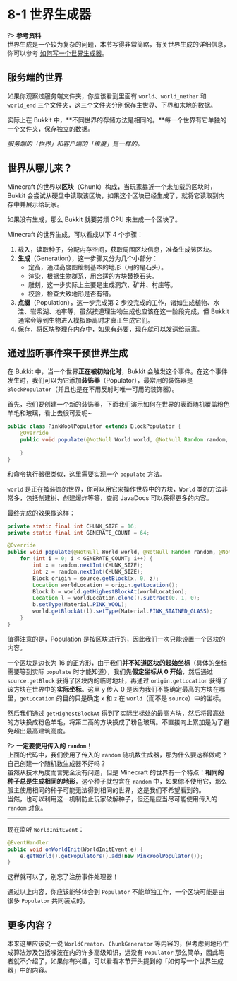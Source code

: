 # 8-1 世界生成器

?> **参考资料**<br/>世界生成是一个较为复杂的问题，本节写得非常简略，有关世界生成的详细信息，你可以参考 [如何写一个世界生成器](https://www.mcbbs.net/thread-811614-1-1.html)。

## 服务端的世界

如果你观察过服务端文件夹，你应该看到里面有 `world`、`world_nether` 和 `world_end` 三个文件夹，这三个文件夹分别保存主世界、下界和末地的数据。

实际上在 Bukkit 中，**不同世界的存储方法是相同的。**每一个世界有它单独的一个文件夹，保存独立的数据。

*服务端的「世界」和客户端的「维度」是一样的。*

## 世界从哪儿来？

Minecraft 的世界以**区块**（Chunk）构成，当玩家靠近一个未加载的区块时，Bukkit 会尝试从硬盘中读取该区块，如果这个区块已经生成了，就将它读取到内存中并展示给玩家。

如果没有生成，那么 Bukkit 就要劳烦 CPU 来生成一个区块了。

Minecraft 的世界生成，可以看成以下 4 个步骤：

1. 载入，读取种子，分配内存空间，获取周围区块信息，准备生成该区块。
2. **生成**（Generation），这一步骤又分为几个小部分：
   - 定高，通过高度图绘制基本的地形（用的是石头）。
   - 渲染，根据生物群系，用合适的方块替换石头。
   - 雕刻，这一步实际上主要是生成洞穴、矿井、村庄等。
   - 校验，检查大致地形是否有错。
3. **点缀**（Population），这一步完成第 2 步没完成的工作，诸如生成植物、水洼、岩浆湖、地牢等，虽然按道理生物生成也应该在这一阶段完成，但 Bukkit 通常会等到生物进入模拟距离时才真正生成它们。
4. 保存，将区块整理在内存中，如果有必要，现在就可以发送给玩家。

## 通过监听事件来干预世界生成

在 Bukkit 中，当一个世界**正在被初始化时**，Bukkit 会触发这个事件。在这个事件发生时，我们可以为它添加**装饰器**（Populator），最常用的装饰器是 `BlockPopulator`（并且也是在不用反射时唯一可用的装饰器）。

首先，我们要创建一个新的装饰器，下面我们演示如何在世界的表面随机覆盖粉色羊毛和玻璃，看上去很可爱呢~

```java
public class PinkWoolPopulator extends BlockPopulator {
    @Override
    public void populate(@NotNull World world, @NotNull Random random, @NotNull Chunk source) {
        
    }
}
```

和命令执行器很类似，这里需要实现一个 `populate` 方法。

`world` 是正在被装饰的世界，你可以用它来操作世界中的方块，`World` 类的方法非常多，包括创建树、创建爆炸等等，查阅 JavaDocs 可以获得更多的内容。

最终完成的效果像这样：

```java
private static final int CHUNK_SIZE = 16;
private static final int GENERATE_COUNT = 64;

@Override
public void populate(@NotNull World world, @NotNull Random random, @NotNull Chunk source) {
    for (int i = 0; i < GENERATE_COUNT; i++) {
        int x = random.nextInt(CHUNK_SIZE);
        int z = random.nextInt(CHUNK_SIZE);
        Block origin = source.getBlock(x, 0, z);
        Location worldLocation = origin.getLocation();
        Block b = world.getHighestBlockAt(worldLocation);
        Location l = worldLocation.clone().subtract(0, 1, 0);
        b.setType(Material.PINK_WOOL);
        world.getBlockAt(l).setType(Material.PINK_STAINED_GLASS);
    }
}
```

值得注意的是，Population 是按区块进行的，因此我们一次只能设置一个区块的内容。

一个区块是边长为 16 的正方形，由于我们**并不知道区块的起始坐标**（具体的坐标需要等到实际 `populate` 时才能知道），我们先**假定坐标从 0 开始**，然后通过 `source.getBlock` 获得了区块内的临时地址，再通过 `origin.getLocation` 获得了该方块在世界中的**实际坐标**。这里 `y` 传入 0 是因为我们不能确定最高的方块在哪里，`getLocation` 的目的只是确定 `x` 和 `z` 在 `world`（而不是 `source`）中的坐标。

然后我们通过 `getHighestBlockAt` 得到了实际坐标处的最高方块，然后将最高处的方块换成粉色羊毛，将第二高的方块换成了粉色玻璃。不直接向上累加是为了避免超出最高建筑高度。

?> **一定要使用传入的 `random`**！<br/>上面的代码中，我们使用了传入的 `random` 随机数生成器，那为什么要这样做呢？自己创建一个随机数生成器不好吗？<br/>虽然从技术角度而言完全没有问题，但是 Minecraft 的世界有一个特点：**相同的种子总是生成相同的地形**，这个种子就包含在 `random` 中，如果你不使用它，那么服主使用相同的种子可能无法得到相同的世界，这是我们不希望看到的。<br/>当然，也可以利用这一机制防止玩家破解种子，但还是应当尽可能使用传入的 `random` 对象。

---

现在监听 `WorldInitEvent`：

```java
@EventHandler
public void onWorldInit(WorldInitEvent e) {
    e.getWorld().getPopulators().add(new PinkWoolPopulator());
}
```

这样就可以了，别忘了注册事件处理器！

通过以上内容，你应该能够体会到 `Populator` 不能单独工作，一个区块可能是由很多 `Populator` 共同装点的。

## 更多内容？

本来这里应该说一说 `WorldCreator`、`ChunkGenerator` 等内容的，但考虑到地形生成算法涉及包括噪波在内的许多高级知识，远没有 `Populator` 那么简单，因此笔者就不介绍了，如果你有兴趣，可以看看本节开头提到的「如何写一个世界生成器」中的内容。